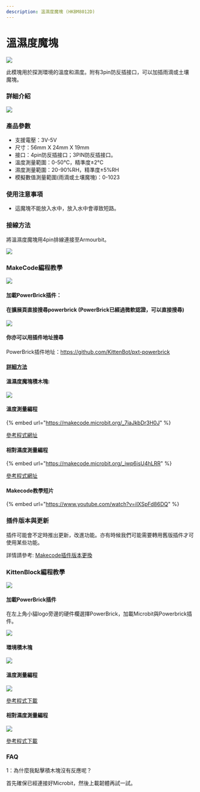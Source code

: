 ```yaml
---
description: 溫濕度魔塊 (HKBM8012D)
---
```


# 溫濕度魔塊

![](https://kittenbothk.readthedocs.io/en/latest/\_images/05\_05.png)

此模塊用於探測環境的溫度和濕度。附有3pin防反插接口，可以加插雨滴或土壤魔塊。

### 詳細介紹

![](https://kittenbothk.readthedocs.io/en/latest/\_images/05\_04.png)

### 產品參數

* 支援電壓：3V-5V
* 尺寸：56mm X 24mm X 19mm
* 接口：4pin防反插接口；3PIN防反插接口。
* 溫度測量範圍：0-50°C，精準度±2°C
* 濕度測量範圍：20-90%RH，精準度±5%RH
* 模擬數值測量範圍(雨滴或土壤魔塊)：0-1023

### 使用注意事項

* 這魔塊不能放入水中，放入水中會導致短路。

### 接線方法

將溫濕度魔塊用4pin排線連接至Armourbit。

![](https://kittenbothk.readthedocs.io/en/latest/\_images/env\_wire.png)

### MakeCode編程教學

![](https://kittenbothk.readthedocs.io/en/latest/\_images/mcbanner13.png)

#### 加載PowerBrick插件：

#### 在擴展頁直接搜尋powerbrick (PowerBrick已經過微軟認證，可以直接搜尋)

![](https://kittenbothk.readthedocs.io/en/latest/\_images/powerbrick\_search.png)

#### 你亦可以用插件地址搜尋

PowerBrick插件地址：https://github.com/KittenBot/pxt-powerbrick

#### [詳細方法](../../ge-bian-cheng-ping-tai-jie-shao/makecode/kittenbotandmakecode.md)

#### 溫濕度魔塊積木塊:

![](https://kittenbothk.readthedocs.io/en/latest/\_images/environmentblocks.png)

#### 溫度測量編程

{% embed url="https://makecode.microbit.org/_7iaJkbDr3H0J" %}

[參考程式網址](https://makecode.microbit.org/\_7iaJkbDr3H0J)

#### 相對濕度測量編程

{% embed url="https://makecode.microbit.org/_iwp6isU4hLRR" %}

[參考程式網址](https://makecode.microbit.org/\_iwp6isU4hLRR)

#### Makecode教學短片

{% embed url="https://www.youtube.com/watch?v=ilXSpFd86DQ" %}

### 插件版本與更新

插件可能會不定時推出更新，改進功能。亦有時候我們可能需要轉用舊版插件才可使用某些功能。

詳情請參考: [Makecode插件版本更換](../../ge-bian-cheng-ping-tai-jie-shao/makecode/makecodeextupdate.md)

### KittenBlock編程教學

![](https://kittenbothk.readthedocs.io/en/latest/\_images/kbbanner7.png)

#### 加載PowerBrick插件

在左上角小貓logo旁邊的硬件欄選擇PowerBrick，加載Microbit與Powerbrick插件。

![](https://kittenbothk.readthedocs.io/en/latest/\_images/addextension1.png)

#### 環境積木塊

![](https://kittenbothk.readthedocs.io/en/latest/\_images/kbenvblocks.png)

#### 溫度測量編程

![](https://kittenbothk.readthedocs.io/en/latest/\_images/kbtemp.png)

[參考程式下載](https://bit.ly/PowerbrickM1\_01sb3)

#### 相對濕度測量編程

![](https://kittenbothk.readthedocs.io/en/latest/\_images/kbhumid.png)

[參考程式下載](https://bit.ly/PowerbrickM1\_02sb3)

### FAQ

1：為什麼我點擊積木塊沒有反應呢？

首先確保已經連接好Microbit，然後上載韌體再試一試。
